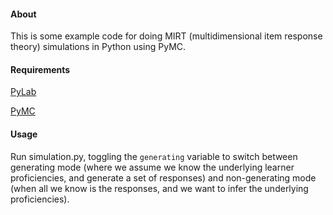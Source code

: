 #### About

This is some example code for doing MIRT (multidimensional item response theory) simulations in Python using PyMC.

#### Requirements
[PyLab](http://www.scipy.org/PyLab)

[PyMC](https://github.com/pymc-devs/pymc)

#### Usage

Run simulation.py, toggling the ```generating``` variable to switch between generating mode (where we assume we know the underlying learner proficiencies, and generate a set of responses) and non-generating mode (when all we know is the responses, and we want to infer the underlying proficiencies).
